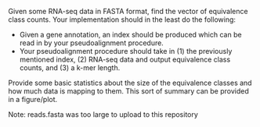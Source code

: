 Given some RNA-seq data in FASTA format, find the vector of equivalence class counts.
Your implementation should in the least do the following:
- Given a gene annotation, an index should be produced which can be read in by your pseudoalignment procedure.
- Your pseudoalignment procedure should take in (1) the previously mentioned index, (2) RNA-seq data and output equivalence class counts, and (3) a k-mer length.

Provide some basic statistics about the size of the equivalence classes and how much data is mapping to them. This sort of summary can be provided in a figure/plot.

Note: reads.fasta was too large to upload to this repository
